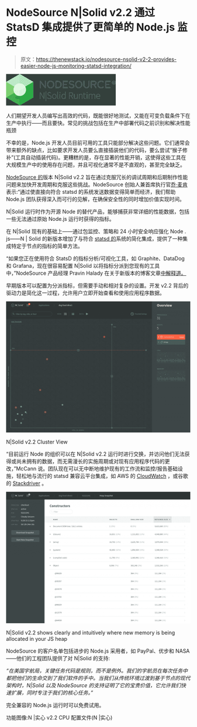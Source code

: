 # NodeSource N|Solid v2.2 通过 StatsD 集成提供了更简单的 Node.js 监控

> 原文：<https://thenewstack.io/nodesource-nsolid-v2-2-provides-easier-node-js-monitoring-statsd-integration/>

![](img/aae3555dfa80e64b2e624d480c933a89.png)

人们期望开发人员编写出高效的代码，既能很好地测试，又能在可变负载条件下在生产中执行——而且要快。常见的挑战包括在生产中部署代码之前识别和解决性能瓶颈

不幸的是，Node.js 开发人员目前可用的工具只能部分解决这些问题。它们通常会带来额外的缺点，比如要求开发人员要么直接插装他们的代码，要么尝试“猴子修补”(工具自动插装代码)。更糟糕的是，存在显著的性能开销，这使得这些工具在大规模生产中的使用存在问题，并且可视化通常不是不直观的，甚至完全缺乏。

[NodeSource 的](https://nodesource.com/)版本 N|Solid v2.2 旨在通过克服冗长的调试周期和后期制作性能问题来加快开发周期和克服这些挑战。NodeSource 创始人兼首席执行官[乔·麦肯](https://www.linkedin.com/in/josephisaac)表示:“通过使直接向符合 statsd 的系统发送数据变得简单而经济，我们帮助 Node.js 团队获得深入而可行的见解，在确保安全性的同时增加价值实现时间。

N|Solid 运行时作为开源 Node 的替代产品，能够捕获非常详细的性能数据，包括一些无法通过原始 Node.js 运行时获得的指标。

在 N|Solid 现有的基础上——通过包监控、策略和 24 小时安全响应强化 Node . js——N | Solid 的新版本增加了与符合 [statsd 的](https://github.com/etsy/statsd)系统的简化集成，提供了一种集成特定于节点的指标的简单方法。

“如果您正在使用符合 StatsD 的指标分析/可视化工具，如 Graphite、DataDog 和 Grafana，现在很容易配置 N|Solid 以将指标分派到您现有的工具中，”NodeSource 产品经理 Pravin Halady 在关于新版本的博客文章[中解释道。](https://nodesource.com/blog/n-solid-2-2-lands-with-more-metrics-and-effortless-statsd-integration)

早期版本可以配置为分派指标，但需要手动和相对复杂的设置。开发 v2.2 背后的驱动力是简化这一过程，允许用户立即开始查看和使用应用程序数据。

![](img/071b88a08ca701e452477d079ee2b47e.png)

N|Solid v2.2 Cluster View

“目前运行 Node 的组织可以在 N|Solid v2.2 运行时进行交换，并访问他们无法获得或尚未拥有的数据，而无需漫长的实施周期或对现有应用程序代码的更改，”McCann 说。团队现在可以无中断地维护现有的工作流和监控/报告基础设施，轻松地与流行的 statsd 兼容云平台集成，如 AWS 的 [CloudWatch](https://aws.amazon.com/cloudwatch/) ，或谷歌的 [Stackdriver](https://cloud.google.com/stackdriver/) 。

![](img/c4640bf7167708ee8d352749bc21c9a3.png)

N|Solid v2.2 shows clearly and intuitively where new memory is being allocated in your JS heap

NodeSource 的客户名单包括进步的 Node.js 采用者，如 PayPal、优步和 NASA——他们的工程团队提供了对 N|Solid 的支持:

*“在美国宇航局，关键任务代码是规则，而不是例外。我们的宇航员在每次任务中都把他们的生命交到了我们软件的手中。当我们从传统环境过渡到基于节点的现代架构时，N|Solid 以及 NodeSource 的支持证明了它的宝贵价值，它允许我们快速扩展，同时专注于我们的核心任务。”*

完全兼容的 Node.js 运行时可以免费试用。

功能图像:N |实心 v2.2 CPU 配置文件(N |实心)

<svg xmlns:xlink="http://www.w3.org/1999/xlink" viewBox="0 0 68 31" version="1.1"><title>Group</title> <desc>Created with Sketch.</desc></svg>
